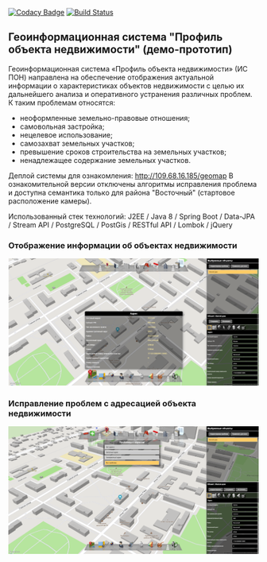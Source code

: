 [![Codacy Badge](https://api.codacy.com/project/badge/Grade/9e61c4355be44a0ea4f15da95ccb7abb)](https://www.codacy.com/app/SMakhrov/lunchVote?utm_source=github.com&amp;utm_medium=referral&amp;utm_content=StanislavMakhrov/lunchVote&amp;utm_campaign=Badge_Grade)
[![Build Status](https://travis-ci.org/SMakhrov/geomap.svg?branch=master)](https://travis-ci.org/SMakhrov/geomap)

## Геоинформационная система "Профиль объекта недвижимости" (демо-прототип)
Геоинформационная система «Профиль объекта недвижимости» (ИС ПОН) направлена на обеспечение отображения актуальной информации о характеристиках объектов недвижимости с целью их дальнейшего анализа и оперативного устранения различных проблем.
К таким проблемам относятся:
- неоформленные земельно-правовые отношения;
- самовольная застройка;
- нецелевое использование;
- самозахват земельных участков;
- превышение сроков строительства на земельных участков;
- ненадлежащее содержание земельных участков.

Деплой системы для ознакомления: http://109.68.16.185/geomap
В ознакомительной версии отключены алгоритмы исправления проблема и доступна семантика только для района "Восточный" (стартовое расположение камеры).

Использованный стек технологий: J2EE / Java 8 / Spring Boot / Data-JPA / Stream API / PostgreSQL / PostGis / RESTful API / Lombok / jQuery

### Отображение информации об объектах недвижимости
![image](01.png)

### Исправление проблем с адресацией объекта недвижимости
![image](02.png)